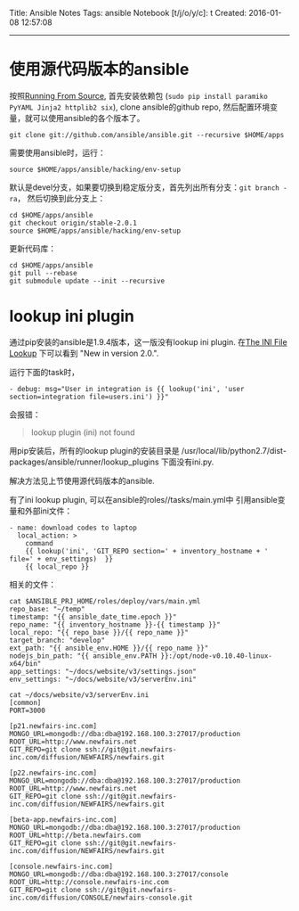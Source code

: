 Title: Ansible Notes
Tags: ansible
Notebook [t/j/o/y/c]: t
Created: 2016-01-08 12:57:08

------

# 使用源代码版本的ansible

按照[Running From Source](http://docs.ansible.com/ansible/intro_installation.html#running-from-source),
首先安装依赖包 (`sudo pip install paramiko PyYAML Jinja2 httplib2 six`),
clone ansible的github repo, 然后配置环境变量，就可以使用ansible的各个版本了。

    git clone git://github.com/ansible/ansible.git --recursive $HOME/apps

需要使用ansible时，运行：

    source $HOME/apps/ansible/hacking/env-setup

默认是devel分支，如果要切换到稳定版分支，首先列出所有分支：`git branch -ra`，
然后切换到此分支上：

    cd $HOME/apps/ansible
    git checkout origin/stable-2.0.1
    source $HOME/apps/ansible/hacking/env-setup

更新代码库：

    cd $HOME/apps/ansible
    git pull --rebase
    git submodule update --init --recursive

# lookup ini plugin

通过pip安装的ansible是1.9.4版本，这一版没有lookup ini plugin.
在[The INI File Lookup](http://docs.ansible.com/ansible/playbooks_lookups.html#the-ini-file-lookup)
下可以看到 "New in version 2.0.".

运行下面的task时，

    - debug: msg="User in integration is {{ lookup('ini', 'user section=integration file=users.ini') }}"

会报错：

> lookup plugin (ini) not found

用pip安装后，所有的lookup plugin的安装目录是
/usr/local/lib/python2.7/dist-packages/ansible/runner/lookup_plugins
下面没有ini.py.

解决方法见上节使用源代码版本的ansible.

有了ini lookup plugin, 可以在ansible的roles/<role-name>/tasks/main.yml中
引用ansible变量和外部ini文件：

    - name: download codes to laptop
      local_action: >
        command
        {{ lookup('ini', 'GIT_REPO section=' + inventory_hostname + ' file=' + env_settings)  }}
        {{ local_repo }}

相关的文件：

    cat $ANSIBLE_PRJ_HOME/roles/deploy/vars/main.yml 
    repo_base: "~/temp"
    timestamp: "{{ ansible_date_time.epoch }}"
    repo_name: "{{ inventory_hostname }}-{{ timestamp }}"
    local_repo: "{{ repo_base }}/{{ repo_name }}"
    target_branch: "develop"
    ext_path: "{{ ansible_env.HOME }}/{{ repo_name }}"
    nodejs_bin_path: "{{ ansible_env.PATH }}:/opt/node-v0.10.40-linux-x64/bin"
    app_settings: "~/docs/website/v3/settings.json"
    env_settings: "~/docs/website/v3/serverEnv.ini"

    cat ~/docs/website/v3/serverEnv.ini
    [common]
    PORT=3000

    [p21.newfairs-inc.com]
    MONGO_URL=mongodb://dba:dba@192.168.100.3:27017/production
    ROOT_URL=http://www.newfairs.net
    GIT_REPO=git clone ssh://git@git.newfairs-inc.com/diffusion/NEWFAIRS/newfairs.git

    [p22.newfairs-inc.com]
    MONGO_URL=mongodb://dba:dba@192.168.100.3:27017/production
    ROOT_URL=http://www.newfairs.net
    GIT_REPO=git clone ssh://git@git.newfairs-inc.com/diffusion/NEWFAIRS/newfairs.git

    [beta-app.newfairs-inc.com]
    MONGO_URL=mongodb://dba:dba@192.168.100.3:27017/production
    ROOT_URL=http://beta.newfairs.com
    GIT_REPO=git clone ssh://git@git.newfairs-inc.com/diffusion/NEWFAIRS/newfairs.git

    [console.newfairs-inc.com]
    MONGO_URL=mongodb://dba:dba@192.168.100.3:27017/console
    ROOT_URL=http://console.newfairs-inc.com
    GIT_REPO=git clone ssh://git@git.newfairs-inc.com/diffusion/CONSOLE/newfairs-console.git
